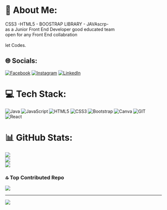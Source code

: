 # 💫 About Me:
CSS3 -HTML5 - BOOSTRAP LIBRARY - JAVAscrp-<br>as a Junior Front End Developer good educated team <br>open for any Front End collabration<br><br>let Codes.


## 🌐 Socials:
[![Facebook](https://img.shields.io/badge/Facebook-%231877F2.svg?logo=Facebook&logoColor=white)](https://facebook.com/OguzAkarsu) [![Instagram](https://img.shields.io/badge/Instagram-%23E4405F.svg?logo=Instagram&logoColor=white)](https://instagram.com/oguzkaanakarsu91) [![LinkedIn](https://img.shields.io/badge/LinkedIn-%230077B5.svg?logo=linkedin&logoColor=white)](https://linkedin.com/in/oguz-kaan-akarsu-355037126) 

# 💻 Tech Stack:
![Java](https://img.shields.io/badge/java-%23ED8B00.svg?style=flat&logo=openjdk&logoColor=white) ![JavaScript](https://img.shields.io/badge/javascript-%23323330.svg?style=flat&logo=javascript&logoColor=%23F7DF1E) ![HTML5](https://img.shields.io/badge/html5-%23E34F26.svg?style=flat&logo=html5&logoColor=white) ![CSS3](https://img.shields.io/badge/css3-%231572B6.svg?style=flat&logo=css3&logoColor=white) ![Bootstrap](https://img.shields.io/badge/bootstrap-%238511FA.svg?style=flat&logo=bootstrap&logoColor=white) ![Canva](https://img.shields.io/badge/Canva-%2300C4CC.svg?style=flat&logo=Canva&logoColor=white) ![GIT](https://img.shields.io/badge/Git-fc6d26?style=flat&logo=git&logoColor=white) ![React](https://img.shields.io/badge/react-%2320232a.svg?style=flat&logo=react&logoColor=%2361DAFB)
# 📊 GitHub Stats:
![](https://github-readme-stats.vercel.app/api?username=OguzAkarsu&theme=default&hide_border=false&include_all_commits=false&count_private=false)<br/>
![](https://github-readme-streak-stats.herokuapp.com/?user=OguzAkarsu&theme=default&hide_border=false)<br/>
![](https://github-readme-stats.vercel.app/api/top-langs/?username=OguzAkarsu&theme=default&hide_border=false&include_all_commits=false&count_private=false&layout=compact)

### 🔝 Top Contributed Repo
![](https://github-contributor-stats.vercel.app/api?username=OguzAkarsu&limit=5&theme=flat&combine_all_yearly_contributions=true)

---
[![](https://visitcount.itsvg.in/api?id=OguzAkarsu&icon=0&color=9)](https://visitcount.itsvg.in)

<!-- Proudly created with GPRM ( https://gprm.itsvg.in ) -->
